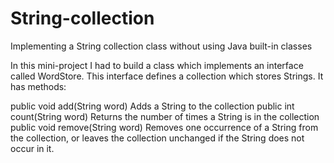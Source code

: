 # String-collection
Implementing a String collection class without using Java built-in classes

In this mini-project I had to build a class which implements an interface called WordStore. This interface defines a collection which stores Strings. It has methods:

public void add(String word) 
Adds a String to the collection 
public int count(String word) 
Returns the number of times a String is in the collection 
public void remove(String word) 
Removes one occurrence of a String from the collection, or leaves the collection unchanged if the String does not occur in it. 
